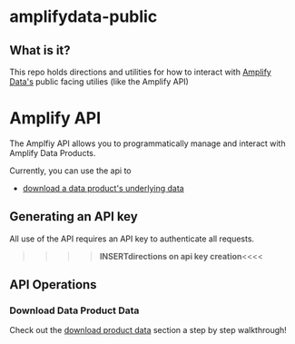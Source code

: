 # amplifydata-public

## What is it? 

This repo holds directions and utilities for how to interact with [Amplify Data's](https://www.amplifydata.io/) public facing utilies (like the Amplify API)

# Amplify API

The Amplfiy API allows you to programmatically manage and interact with Amplify Data Products.

Currently, you can use the api to 
* [download a data product's underlying data](#Download-Data-Product-Data)

## Generating an API key
All use of the API requires an API key to authenticate all requests. 

>>>>**INSERTdirections on api key creation**<<<<

## API Operations

### Download Data Product Data 

Check out the [download product data](https://github.com/amplifydata/amplifydata-public/tree/main/data-product-download) section a step by step walkthrough! 
